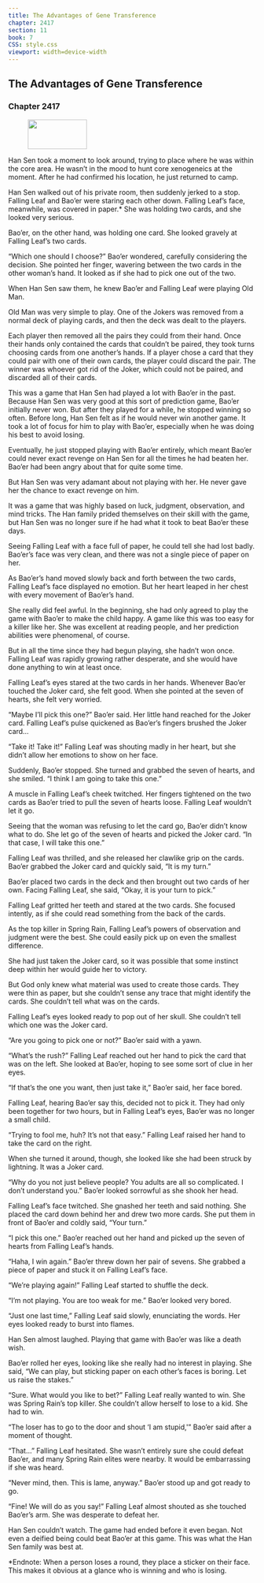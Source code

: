 ```yaml
---
title: The Advantages of Gene Transference
chapter: 2417
section: 11
book: 7
CSS: style.css
viewport: width=device-width
---
```


## The Advantages of Gene Transference

### Chapter 2417

<figure>
	<img src="../Images/gem.gif" alt="" id="gem" width="120" height="60" />
</figure>

Han Sen took a moment to look around, trying to place where he was within the core area. He wasn’t in the mood to hunt core xenogeneics at the moment. After he had confirmed his location, he just returned to camp.

Han Sen walked out of his private room, then suddenly jerked to a stop. Falling Leaf and Bao’er were staring each other down. Falling Leaf’s face, meanwhile, was covered in paper.* She was holding two cards, and she looked very serious.

Bao’er, on the other hand, was holding one card. She looked gravely at Falling Leaf’s two cards.

“Which one should I choose?” Bao’er wondered, carefully considering the decision. She pointed her finger, wavering between the two cards in the other woman’s hand. It looked as if she had to pick one out of the two.

When Han Sen saw them, he knew Bao’er and Falling Leaf were playing Old Man.

Old Man was very simple to play. One of the Jokers was removed from a normal deck of playing cards, and then the deck was dealt to the players.

Each player then removed all the pairs they could from their hand. Once their hands only contained the cards that couldn’t be paired, they took turns choosing cards from one another’s hands. If a player chose a card that they could pair with one of their own cards, the player could discard the pair. The winner was whoever got rid of the Joker, which could not be paired, and discarded all of their cards.

This was a game that Han Sen had played a lot with Bao’er in the past. Because Han Sen was very good at this sort of prediction game, Bao’er initially never won. But after they played for a while, he stopped winning so often. Before long, Han Sen felt as if he would never win another game. It took a lot of focus for him to play with Bao’er, especially when he was doing his best to avoid losing.

Eventually, he just stopped playing with Bao’er entirely, which meant Bao’er could never exact revenge on Han Sen for all the times he had beaten her. Bao’er had been angry about that for quite some time.

But Han Sen was very adamant about not playing with her. He never gave her the chance to exact revenge on him.

It was a game that was highly based on luck, judgment, observation, and mind tricks. The Han family prided themselves on their skill with the game, but Han Sen was no longer sure if he had what it took to beat Bao’er these days.

Seeing Falling Leaf with a face full of paper, he could tell she had lost badly. Bao’er’s face was very clean, and there was not a single piece of paper on her.

As Bao’er’s hand moved slowly back and forth between the two cards, Falling Leaf’s face displayed no emotion. But her heart leaped in her chest with every movement of Bao’er’s hand.

She really did feel awful. In the beginning, she had only agreed to play the game with Bao’er to make the child happy. A game like this was too easy for a killer like her. She was excellent at reading people, and her prediction abilities were phenomenal, of course.

But in all the time since they had begun playing, she hadn’t won once. Falling Leaf was rapidly growing rather desperate, and she would have done anything to win at least once.

Falling Leaf’s eyes stared at the two cards in her hands. Whenever Bao’er touched the Joker card, she felt good. When she pointed at the seven of hearts, she felt very worried.

“Maybe I’ll pick this one?” Bao’er said. Her little hand reached for the Joker card. Falling Leaf’s pulse quickened as Bao’er’s fingers brushed the Joker card…

“Take it! Take it!” Falling Leaf was shouting madly in her heart, but she didn’t allow her emotions to show on her face.

Suddenly, Bao’er stopped. She turned and grabbed the seven of hearts, and she smiled. “I think I am going to take this one.”

A muscle in Falling Leaf’s cheek twitched. Her fingers tightened on the two cards as Bao’er tried to pull the seven of hearts loose. Falling Leaf wouldn’t let it go.

Seeing that the woman was refusing to let the card go, Bao’er didn’t know what to do. She let go of the seven of hearts and picked the Joker card. “In that case, I will take this one.”

Falling Leaf was thrilled, and she released her clawlike grip on the cards. Bao’er grabbed the Joker card and quickly said, “It is my turn.”

Bao’er placed two cards in the deck and then brought out two cards of her own. Facing Falling Leaf, she said, “Okay, it is your turn to pick.”

Falling Leaf gritted her teeth and stared at the two cards. She focused intently, as if she could read something from the back of the cards.

As the top killer in Spring Rain, Falling Leaf’s powers of observation and judgment were the best. She could easily pick up on even the smallest difference.

She had just taken the Joker card, so it was possible that some instinct deep within her would guide her to victory.

But God only knew what material was used to create those cards. They were thin as paper, but she couldn’t sense any trace that might identify the cards. She couldn’t tell what was on the cards.

Falling Leaf’s eyes looked ready to pop out of her skull. She couldn’t tell which one was the Joker card.

“Are you going to pick one or not?” Bao’er said with a yawn.

“What’s the rush?” Falling Leaf reached out her hand to pick the card that was on the left. She looked at Bao’er, hoping to see some sort of clue in her eyes.

“If that’s the one you want, then just take it,” Bao’er said, her face bored.

Falling Leaf, hearing Bao’er say this, decided not to pick it. They had only been together for two hours, but in Falling Leaf’s eyes, Bao’er was no longer a small child.

“Trying to fool me, huh? It’s not that easy.” Falling Leaf raised her hand to take the card on the right.

When she turned it around, though, she looked like she had been struck by lightning. It was a Joker card.

“Why do you not just believe people? You adults are all so complicated. I don’t understand you.” Bao’er looked sorrowful as she shook her head.

Falling Leaf’s face twitched. She gnashed her teeth and said nothing. She placed the card down behind her and drew two more cards. She put them in front of Bao’er and coldly said, “Your turn.”

“I pick this one.” Bao’er reached out her hand and picked up the seven of hearts from Falling Leaf’s hands.

“Haha, I win again.” Bao’er threw down her pair of sevens. She grabbed a piece of paper and stuck it on Falling Leaf’s face.

“We’re playing again!” Falling Leaf started to shuffle the deck.

“I’m not playing. You are too weak for me.” Bao’er looked very bored.

“Just one last time,” Falling Leaf said slowly, enunciating the words. Her eyes looked ready to burst into flames.

Han Sen almost laughed. Playing that game with Bao’er was like a death wish.

Bao’er rolled her eyes, looking like she really had no interest in playing. She said, “We can play, but sticking paper on each other’s faces is boring. Let us raise the stakes.”

“Sure. What would you like to bet?” Falling Leaf really wanted to win. She was Spring Rain’s top killer. She couldn’t allow herself to lose to a kid. She had to win.

“The loser has to go to the door and shout ‘I am stupid,'” Bao’er said after a moment of thought.

“That…” Falling Leaf hesitated. She wasn’t entirely sure she could defeat Bao’er, and many Spring Rain elites were nearby. It would be embarrassing if she was heard.

“Never mind, then. This is lame, anyway.” Bao’er stood up and got ready to go.

“Fine! We will do as you say!” Falling Leaf almost shouted as she touched Bao’er’s arm. She was desperate to defeat her.

Han Sen couldn’t watch. The game had ended before it even began. Not even a deified being could beat Bao’er at this game. This was what the Han Sen family was best at.

*Endnote: When a person loses a round, they place a sticker on their face. This makes it obvious at a glance who is winning and who is losing.